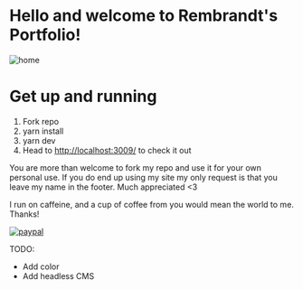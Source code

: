# Hello and welcome to Rembrandt's Portfolio!
![home](https://res.cloudinary.com/rreyes/image/upload/v1585676025/home_zcs62u.png)
# Get up and running
1. Fork repo
2. yarn install
3. yarn dev
4. Head to [http://localhost:3009/](http://localhost:3009/) to check it out

You are more than welcome to fork my repo and use it for your own personal use. If you do end up using my site my only request is that you leave my name in the footer. Much appreciated <3

I run on caffeine, and a cup of coffee from you would mean the world to me. Thanks!

[![paypal](https://www.paypalobjects.com/en_US/i/btn/btn_donate_LG.gif)](https://www.paypal.com/cgi-bin/webscr?cmd=_donations&business=GUVNC2BKRJ6QC&item_name=Portfolio+Site+Usage&currency_code=USD&source=url)

TODO:
* Add color
* Add headless CMS
